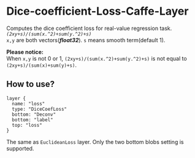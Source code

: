 # Dice-coefficient-Loss-Caffe-Layer
Computes the dice coefficient loss for real-value regression task.<br>
*`(2xy+s)/(sum(x.^2)+sum(y.^2)+s)`*<br>
`x,y` are both vectors(***float32***). `s` means smooth term(default 1).<br>

**Please notice:**<br>
When `x,y` is not 0 or 1, `(2xy+s)/(sum(x.^2)+sum(y.^2)+s)` is not equal to `(2xy+s)/(sum(x)+sum(y)+s)`.

## How to use?
```
layer {
  name: "loss"
  type: "DiceCoefLoss"
  bottom: "Deconv"
  bottom: "label"
  top: "loss"
}
```
The same as `EuclideanLoss` layer. Only the two bottom blobs setting is supported.
